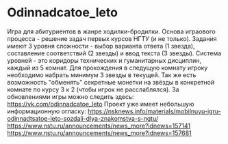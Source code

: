 # Odinnadcatoe_leto
Игра для абитуриентов в жанре ходилки-бродилки.
Основа играового процесса - решение задач первых курсов НГТУ (и не только). Задания имеют 3 уровня сложности - выбор варианта ответа (1 звезда), составление соответствий (2 звезды) и ввод текста (3 звезды). Система уровней - это коридоры технических и гуманитарных дисциплин, каждый из 5 комнат. Для прохождения в следущую комнату игроку необходимо набрать минимум 3 звезды в текущей. Так же есть возможность "обменять" секретные монетки на звёзды в конкретной комнате по курсу 3 к 2 (чтобы игрок не расслаблялся).
За обновлениями игры можно следить здесь: https://vk.com/odinnadcatoe_leto 
Проект уже имеет небольшую информационную огласку: 
https://nsknews.info/materials/mobilnuyu-igru-odinnadtsatoe-leto-sozdali-dlya-znakomstva-s-ngtu/
https://www.nstu.ru/announcements/news_more?idnews=157141
https://www.nstu.ru/announcements/news_more?idnews=157681